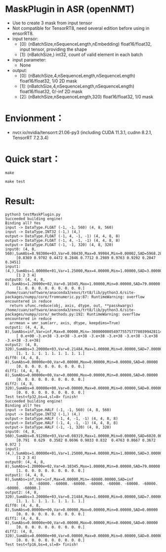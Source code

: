 # MaskPlugin in ASR (openNMT)
+ Use to create 3 mask from input tensor
+ Not compatible for TensorRT8, need several edition before using in ensorRT8.
+ input tensor:
    - [0]: (nBatchSize,nSequenceLength,nEmbedding)          float16/float32,  input tensor, providing the shape
    - [1]: (nBatchSize,)                                    int32,            count of valid element in each batch
+ input parameter:
    - None
+ output:
    - [0]: (nBatchSize,4,nSequenceLength,nSequenceLength)   float16/float32,  1/0 2D mask
    - [1]: (nBatchSize,4,nSequenceLength,nSequenceLength)   float16/float32,  0/-inf 2D mask
    - [2]: (nBatchSize,nSequenceLength,320)                 float16/float32,  1/0 mask

# Envionment：
+ nvcr.io/nvidia/tensorrt:21.06-py3 (including CUDA 11.3.1, cudnn 8.2.1, TensorRT 7.2.3.4)

# Quick start：
```shell
make

make test
```

# Result:
```
python3 testMaskPlugin.py
Succeeded building engine!
Binding all? Yes
input -> DataType.FLOAT (-1, -1, 560) (4, 8, 560)
input -> DataType.INT32 (-1,) (4,)
output-> DataType.FLOAT (-1, 4, -1, -1) (4, 4, 8, 8)
output-> DataType.FLOAT (-1, 4, -1, -1) (4, 4, 8, 8)
output-> DataType.FLOAT (-1, -1, 320) (4, 8, 320)
input0: (4, 8, 560),SumAbs=8.98300e+03,Var=0.08430,Max=0.99984,Min=0.00002,SAD=5968.28076
	 [0.8369 0.9702 0.4472 0.2846 0.7712 0.2989 0.9763 0.9292 0.2047 0.3451]
input1: (4,),SumAbs=1.00000e+01,Var=1.25000,Max=4.00000,Min=1.00000,SAD=3.00000
	 [1 2 3 4]
output0: (4, 4, 8, 8),SumAbs=1.20000e+02,Var=0.10345,Max=1.00000,Min=0.00000,SAD=79.00000
	 [1. 0. 0. 0. 0. 0. 0. 0. 0. 0.]
/home/cuan/software/anaconda3/envs/trt8/lib/python3.6/site-packages/numpy/core/fromnumeric.py:87: RuntimeWarning: overflow encountered in reduce
  return ufunc.reduce(obj, axis, dtype, out, **passkwargs)
/home/cuan/software/anaconda3/envs/trt8/lib/python3.6/site-packages/numpy/core/_methods.py:192: RuntimeWarning: overflow encountered in reduce
  arrmean = umr_sum(arr, axis, dtype, keepdims=True)
output1: (4, 4, 8, 8),SumAbs=inf,Var=inf,Max=0.00000,Min=-300000000549775575777803994281145270272.00000,SAD=inf
	 [ 0.e+00 -3.e+38 -3.e+38 -3.e+38 -3.e+38 -3.e+38 -3.e+38 -3.e+38 -3.e+38 -3.e+38]
output2: (4, 8, 320),SumAbs=3.20000e+03,Var=0.21484,Max=1.00000,Min=0.00000,SAD=7.00000
	 [1. 1. 1. 1. 1. 1. 1. 1. 1. 1.]
diff0: (4, 4, 8, 8),SumAbs=0.00000e+00,Var=0.00000,Max=0.00000,Min=0.00000,SAD=0.00000
	 [0. 0. 0. 0. 0. 0. 0. 0. 0. 0.]
diff1: (4, 4, 8, 8),SumAbs=0.00000e+00,Var=0.00000,Max=0.00000,Min=0.00000,SAD=0.00000
	 [0. 0. 0. 0. 0. 0. 0. 0. 0. 0.]
diff2: (4, 8, 320),SumAbs=0.00000e+00,Var=0.00000,Max=0.00000,Min=0.00000,SAD=0.00000
	 [0. 0. 0. 0. 0. 0. 0. 0. 0. 0.]
Test test<fp32,bs=4,sl=8> finish!
Succeeded building engine!
Binding all? Yes
input -> DataType.HALF (-1, -1, 560) (4, 8, 560)
input -> DataType.INT32 (-1,) (4,)
output-> DataType.HALF (-1, 4, -1, -1) (4, 4, 8, 8)
output-> DataType.HALF (-1, 4, -1, -1) (4, 4, 8, 8)
output-> DataType.HALF (-1, -1, 320) (4, 8, 320)
input0: (4, 8, 560),SumAbs=8.91200e+03,Var=0.08319,Max=1.00000,Min=0.00000,SAD=6020.00000
	 [0.791  0.629  0.3582 0.0696 0.9033 0.832  0.4763 0.8667 0.3672 0.972 ]
input1: (4,),SumAbs=1.00000e+01,Var=1.25000,Max=4.00000,Min=1.00000,SAD=3.00000
	 [1 2 3 4]
output0: (4, 4, 8, 8),SumAbs=1.20000e+02,Var=0.10345,Max=1.00000,Min=0.00000,SAD=79.00000
	 [1. 0. 0. 0. 0. 0. 0. 0. 0. 0.]
output1: (4, 4, 8, 8),SumAbs=inf,Var=inf,Max=0.00000,Min=-60000.00000,SAD=inf
	 [     0. -60000. -60000. -60000. -60000. -60000. -60000. -60000. -60000. -60000.]
output2: (4, 8, 320),SumAbs=3.20000e+03,Var=0.21484,Max=1.00000,Min=0.00000,SAD=7.00000
	 [1. 1. 1. 1. 1. 1. 1. 1. 1. 1.]
diff0: (4, 4, 8, 8),SumAbs=0.00000e+00,Var=0.00000,Max=0.00000,Min=0.00000,SAD=0.00000
	 [0. 0. 0. 0. 0. 0. 0. 0. 0. 0.]
diff1: (4, 4, 8, 8),SumAbs=0.00000e+00,Var=0.00000,Max=0.00000,Min=0.00000,SAD=0.00000
	 [0. 0. 0. 0. 0. 0. 0. 0. 0. 0.]
diff2: (4, 8, 320),SumAbs=0.00000e+00,Var=0.00000,Max=0.00000,Min=0.00000,SAD=0.00000
	 [0. 0. 0. 0. 0. 0. 0. 0. 0. 0.]
Test test<fp16,bs=4,sl=8> finish!

```

